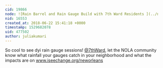 ```yaml
---
cid: 19866
node: ![Rain Barrel and Rain Gauge Build with 7th Ward Residents ](../notes/stevie/06-22-2018/rain-barrel-and-rain-gauge-build-with-7th-ward-residents)
nid: 16553
created_at: 2018-06-22 15:41:18 +0000
timestamp: 1529682078
uid: 477502
author: juliakumari
---
```


So cool to see dyi rain gauge sessions! [@7thWard](/profile/7thWard), let the NOLA community know what rainfall your gauges catch in your neighborhood and what the impacts are  on www.iseechange.org/neworleans